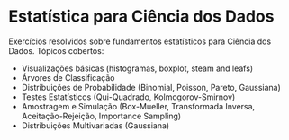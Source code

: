 # Estatística para Ciência dos Dados

Exercícios resolvidos sobre fundamentos estatísticos para Ciência dos Dados. Tópicos cobertos:

* Visualizações básicas (histogramas, boxplot, steam and leafs)
* Árvores de Classificação
* Distribuições de Probabilidade (Binomial, Poisson, Pareto, Gaussiana)
* Testes Estatísticos (Qui-Quadrado, Kolmogorov-Smirnov)
* Amostragem e Simulação (Box-Mueller, Transformada Inversa, Aceitação-Rejeição, Importance Sampling)
* Distribuições Multivariadas (Gaussiana)